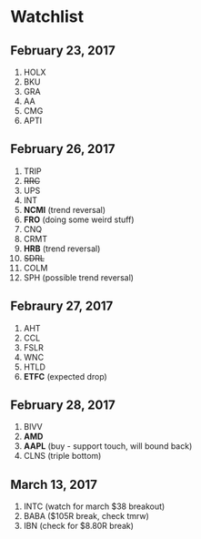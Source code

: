 # Watchlist 

## February 23, 2017
1. HOLX
2. BKU
3. GRA
4. AA
5. CMG
6. APTI



## February 26, 2017
1. TRIP
2. <del> RRC </del>
3. UPS
4. INT
5. **NCMI** (trend reversal)
6. **FRO** (doing some weird stuff) 
7. CNQ
8. CRMT 
9. **HRB** (trend reversal)
10. <del> SDRL </del>
11. COLM
12. SPH (possible trend reversal)



## Febraury 27, 2017
1. AHT
2. CCL
3. FSLR 
4. WNC 
5. HTLD
6. **ETFC** (expected drop)

## February 28, 2017
1. BIVV
2. **AMD** 
3. **AAPL** (buy - support touch, will bound back)
4. CLNS (triple bottom)


## March 13, 2017 
1. INTC (watch for march $38 breakout)
2. BABA ($105R break, check tmrw)
3. IBN (check for $8.80R break)
